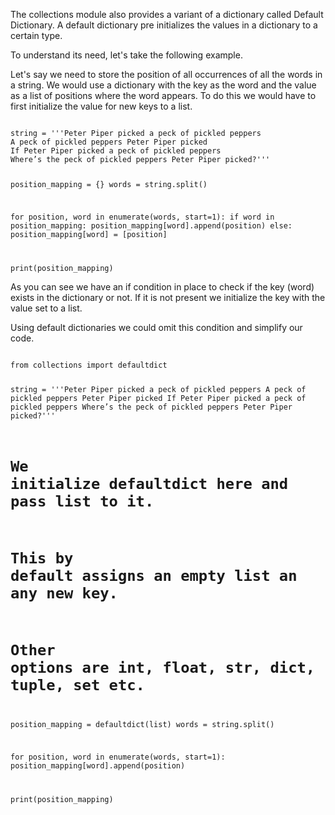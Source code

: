 The collections module also provides a variant of a dictionary called Default Dictionary. A default dictionary pre initializes the values in a dictionary to a certain type.

To understand its need, let's take the following example.

Let's say we need to store the position of all occurrences of all the words in a string. We would use a dictionary with the key as the word and the value as a list of positions where the word appears. To do this we would have to first initialize the value for new keys to a list.

<codeblock language="python" type="lesson">
<code>
string = '''Peter Piper picked a peck of pickled peppers
A peck of pickled peppers Peter Piper picked
If Peter Piper picked a peck of pickled peppers
Where’s the peck of pickled peppers Peter Piper picked?'''

position_mapping = {}
words = string.split()

for position, word in enumerate(words, start=1):
  if word in position_mapping:
    position_mapping[word].append(position)
  else:
    position_mapping[word] = [position]

print(position_mapping)
</code>
</codeblock>

As you can see we have an if condition in place to check if the key (word) exists in the dictionary or not. If it is not present we initialize the key with the value set to a list.

Using default dictionaries we could omit this condition and simplify our code.

<codeblock language="python" type="lesson">
<code>
from collections import defaultdict

string = '''Peter Piper picked a peck of pickled peppers
A peck of pickled peppers Peter Piper picked
If Peter Piper picked a peck of pickled peppers
Where’s the peck of pickled peppers Peter Piper picked?'''

# We initialize defaultdict here and pass list to it.
# This by default assigns an empty list an any new key.
# Other options are int, float, str, dict, tuple, set etc.
position_mapping = defaultdict(list)
words = string.split()

for position, word in enumerate(words, start=1):
    position_mapping[word].append(position)

print(position_mapping)
</code>
</codeblock>